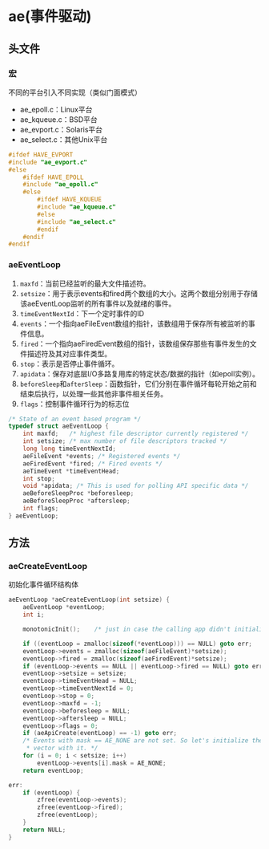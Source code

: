 # ae(事件驱动)

## 头文件

### 宏

不同的平台引入不同实现（类似门面模式）

- ae_epoll.c：Linux平台
- ae_kqueue.c：BSD平台
- ae_evport.c：Solaris平台
- ae_select.c：其他Unix平台

```c
#ifdef HAVE_EVPORT
#include "ae_evport.c"
#else
    #ifdef HAVE_EPOLL
    #include "ae_epoll.c"
    #else
        #ifdef HAVE_KQUEUE
        #include "ae_kqueue.c"
        #else
        #include "ae_select.c"
        #endif
    #endif
#endif
```

### aeEventLoop

1. `maxfd`：当前已经监听的最大文件描述符。
2. `setsize`：用于表示events和fired两个数组的大小。这两个数组分别用于存储该aeEventLoop监听的所有事件以及就绪的事件。
3. `timeEventNextId`：下一个定时事件的ID
4. `events`：一个指向aeFileEvent数组的指针，该数组用于保存所有被监听的事件信息。
5. `fired`：一个指向aeFiredEvent数组的指针，该数组保存那些有事件发生的文件描述符及其对应事件类型。
6. `stop`：表示是否停止事件循环。
7. `apidata`：保存对底层I/O多路复用库的特定状态/数据的指针（如epoll实例）。
8. `beforeSleep`和`afterSleep`：函数指针，它们分别在事件循环每轮开始之前和结束后执行，以处理一些其他非事件相关任务。
9. `flags`：控制事件循环行为的标志位

```c
/* State of an event based program */
typedef struct aeEventLoop {
    int maxfd;   /* highest file descriptor currently registered */
    int setsize; /* max number of file descriptors tracked */
    long long timeEventNextId;
    aeFileEvent *events; /* Registered events */
    aeFiredEvent *fired; /* Fired events */
    aeTimeEvent *timeEventHead;
    int stop;
    void *apidata; /* This is used for polling API specific data */
    aeBeforeSleepProc *beforesleep;
    aeBeforeSleepProc *aftersleep;
    int flags;
} aeEventLoop;
```

## 方法

### aeCreateEventLoop

初始化事件循环结构体

```c
aeEventLoop *aeCreateEventLoop(int setsize) {
    aeEventLoop *eventLoop;
    int i;

    monotonicInit();    /* just in case the calling app didn't initialize */

    if ((eventLoop = zmalloc(sizeof(*eventLoop))) == NULL) goto err;
    eventLoop->events = zmalloc(sizeof(aeFileEvent)*setsize);
    eventLoop->fired = zmalloc(sizeof(aeFiredEvent)*setsize);
    if (eventLoop->events == NULL || eventLoop->fired == NULL) goto err;
    eventLoop->setsize = setsize;
    eventLoop->timeEventHead = NULL;
    eventLoop->timeEventNextId = 0;
    eventLoop->stop = 0;
    eventLoop->maxfd = -1;
    eventLoop->beforesleep = NULL;
    eventLoop->aftersleep = NULL;
    eventLoop->flags = 0;
    if (aeApiCreate(eventLoop) == -1) goto err;
    /* Events with mask == AE_NONE are not set. So let's initialize the
     * vector with it. */
    for (i = 0; i < setsize; i++)
        eventLoop->events[i].mask = AE_NONE;
    return eventLoop;

err:
    if (eventLoop) {
        zfree(eventLoop->events);
        zfree(eventLoop->fired);
        zfree(eventLoop);
    }
    return NULL;
}
```
